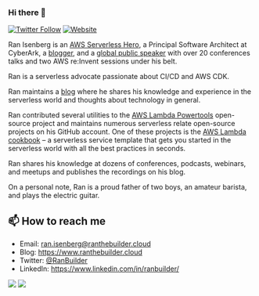 ### Hi there 👋

[![Twitter Follow](https://img.shields.io/twitter/follow/IsenbergRan?label=Follow&style=social)](https://twitter.com/RanBuilder)
[![Website](https://img.shields.io/badge/Website-www.ranthebuilder.cloud-blue)](https://www.ranthebuilder.cloud/)


Ran Isenberg is an [AWS Serverless Hero](https://aws.amazon.com/developer/community/heroes/ran-isenberg/), a Principal Software Architect at CyberArk, a [blogger](https://www.ranthebuilder.cloud), and a [global public speaker](https://www.ranthebuilder.cloud/events) with over 20 conferences talks and two AWS re:Invent sessions under his belt.

Ran is a serverless advocate passionate about CI/CD and AWS CDK.
 
Ran maintains a [blog](https://www.ranthebuilder.cloud/) where he shares his knowledge and experience in the serverless world and thoughts about technology in general.
  
Ran contributed several utilities to the [AWS Lambda Powertools](https://github.com/aws-powertools/powertools-lambda-python) open-source project and maintains numerous serverless relate open-source projects on his GitHub account. 
One of these projects is the [AWS Lambda cookbook](https://github.com/ran-isenberg/aws-lambda-handler-cookbook) – a serverless service template that gets you started in the serverless world with all the best practices in seconds.
 
Ran shares his knowledge at dozens of conferences, podcasts, webinars, and meetups and publishes the recordings on his blog. 
 
On a personal note, Ran is a proud father of two boys, an amateur barista, and plays the electric guitar.


## 📫 How to reach me
- Email: ran.isenberg@ranthebuilder.cloud
- Blog: https://www.ranthebuilder.cloud
- Twitter: [@RanBuilder](https://twitter.com/RanBuilder)
- LinkedIn: https://www.linkedin.com/in/ranbuilder/


![](https://github-profile-summary-cards.vercel.app/api/cards/profile-details?username=ran-isenberg&theme=dracula)
![](http://github-profile-summary-cards.vercel.app/api/cards/stats?username=ran-isenberg&theme=dracula)
